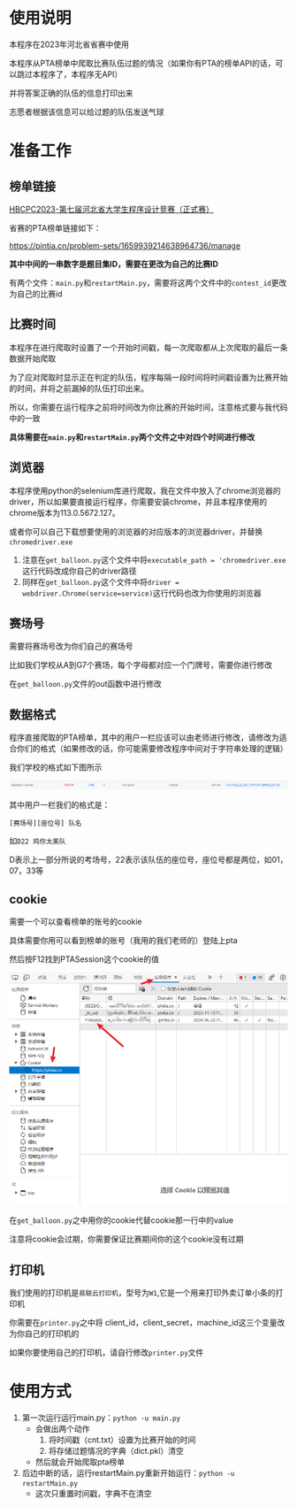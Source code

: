 # 使用说明

本程序在2023年河北省省赛中使用

本程序从PTA榜单中爬取比赛队伍过题的情况（如果你有PTA的榜单API的话，可以跳过本程序了，本程序无API）

并将答案正确的队伍的信息打印出来

志愿者根据该信息可以给过题的队伍发送气球





# 准备工作

## 榜单链接

[HBCPC2023-第七届河北省大学生程序设计竞赛（正式赛）](https://pintia.cn/problem-sets/1659939214638964736/manage)

省赛的PTA榜单链接如下：

https://pintia.cn/problem-sets/1659939214638964736/manage

**其中中间的一串数字是题目集ID，需要在更改为自己的比赛ID**

有两个文件：`main.py`和`restartMain.py`，需要将这两个文件中的`contest_id`更改为自己的比赛id



## 比赛时间

本程序在进行爬取时设置了一个开始时间戳，每一次爬取都从上次爬取的最后一条数据开始爬取

为了应对爬取时显示正在判定的队伍，程序每隔一段时间将时间戳设置为比赛开始的时间，并将之前漏掉的队伍打印出来。

所以，你需要在运行程序之前将时间改为你比赛的开始时间，注意格式要与我代码中的一致

**具体需要在`main.py`和`restartMain.py`两个文件之中对四个时间进行修改**



## 浏览器

本程序使用python的selenium库进行爬取，我在文件中放入了chrome浏览器的driver，所以如果要直接运行程序，你需要安装chrome，并且本程序使用的chrome版本为113.0.5672.127。

或者你可以自己下载想要使用的浏览器的对应版本的浏览器driver，并替换`chromedriver.exe`

1. 注意在`get_balloon.py`这个文件中将`executable_path = 'chromedriver.exe`这行代码改成你自己的driver路径
2. 同样在`get_balloon.py`这个文件中将`driver = webdriver.Chrome(service=service)`这行代码也改为你使用的浏览器



## 赛场号

需要将赛场号改为你们自己的赛场号

比如我们学校从A到G7个赛场，每个字母都对应一个门牌号，需要你进行修改

在`get_balloon.py`文件的out函数中进行修改



## 数据格式

程序直接爬取的PTA榜单，其中的用户一栏应该可以由老师进行修改，请修改为适合你们的格式（如果修改的话，你可能需要修改程序中间对于字符串处理的逻辑）

我们学校的格式如下图所示

![image-20230524170840429](assets/image-20230524170840429.png)

其中用户一栏我们的格式是：

`[赛场号][座位号] 队名`

如`D22 鸡你太美队`

D表示上一部分所说的考场号，22表示该队伍的座位号，座位号都是两位，如01，07，33等



## cookie

需要一个可以查看榜单的账号的cookie

具体需要你用可以看到榜单的账号（我用的我们老师的）登陆上pta

然后按F12找到PTASession这个cookie的值

![image-20230524171606830](assets/image-20230524171606830.png)



在`get_balloon.py`之中用你的cookie代替cookie那一行中的value

注意将cookie会过期，你需要保证比赛期间你的这个cookie没有过期



## 打印机

我们使用的打印机是`易联云打印机`，型号为`W1`,它是一个用来打印外卖订单小条的打印机

你需要在`printer.py`之中将  client_id，client_secret，machine_id这三个变量改为你自己的打印机的



如果你要使用自己的打印机，请自行修改`printer.py`文件





# 使用方式

1. 第一次运行运行main.py：`python -u main.py`
   - 会做出两个动作
     1. 将时间戳（cnt.txt）设置为比赛开始的时间
     2. 将存储过题情况的字典（dict.pkl）清空
   - 然后就会开始爬取pta榜单
2. 后边中断的话，运行restartMain.py重新开始运行：`python -u restartMain.py`
   - 这次只重置时间戳，字典不在清空

